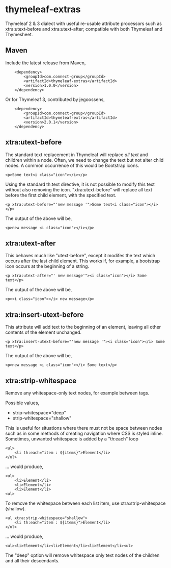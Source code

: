 thymeleaf-extras
================

Thymeleaf 2 & 3 dialect with useful re-usable attribute processors such as xtra:utext-before and xtra:utext-after; compatible with both Thymeleaf and Thymesheet.

## Maven

Include the latest release from Maven,

		<dependency>
			<groupId>com.connect-group</groupId>
			<artifactId>thymeleaf-extras</artifactId>
			<version>1.0.0</version>
		</dependency>

Or for Thymeleaf 3, contributed by jegoossens,

		<dependency>
			<groupId>com.connect-group</groupId>
			<artifactId>thymeleaf-extras</artifactId>
			<version>2.0.1</version>
		</dependency>

xtra:utext-before
-----------------
The standard text replacement in Thymeleaf will replace *all text* and children within a node.
Often, we need to change the text but not alter child nodes.  A common occurrence of this would be Bootstrap icons.

    <p>Some text<i class="icon"></i></p>

Using the standard th:text directive, it is not possible to modify this text without also removing the icon.
"xtra:utext-before" will replace all text before the first child element, with the specified text.

    <p xtra:utext-before="'new message '">Some text<i class="icon"></i></p>

The output of the above will be,

    <p>new message <i class="icon"></i></p>

xtra:utext-after
----------------
This behaves much like "utext-before", except it modifes the text which occurs after the last child element.
This works if, for example, a bootstrap icon occurs at the beginning of a string.

    <p xtra:utext-after="' new message'"><i class="icon"></i> Some text</p>

The output of the above will be,

    <p><i class="icon"></i> new message</p>

xtra:insert-utext-before
------------------------
This attribute will add text to the beginning of an element, leaving all other contents of the element unchanged.

    <p xtra:insert-utext-before="'new message '"><i class="icon"></i> Some text</p>

The output of the above will be,

    <p>new message <i class="icon"></i> Some text</p>

xtra:strip-whitespace
---------------------
Remove any whitespace-only text nodes, for example between tags.

Possible values,
 * strip-whitespace="deep"
 * strip-whitespace="shallow"

This is useful for situations where there must not be space between nodes such as in some methods of creating navigation where CSS is styled inline.  Sometimes, unwanted whitespace is added by a "th:each" loop

    <ul>
        <li th:each="item : ${items}">Element</li>
    </ul>

... would produce,

    <ul>
        <li>Element</li>
        <li>Element</li>
        <li>Element</li>
    <ul>

To remove the whitespace between each list item, use xtra:strip-whitespace (shallow).

    <ul xtra:strip-whitespace="shallow">
        <li th:each="item : ${items}">Element</li>
    </ul>

... would produce,

    <ul><li>Element</li><li>Element</li><li>Element</li><ul>

The "deep" option will remove whitespace only text nodes of the children and all their descendants.
